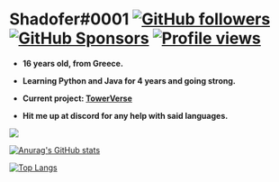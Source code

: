 # Shadofer#0001 [![GitHub followers](https://img.shields.io/github/followers/Shadofer?style=social)](https://github.com/Shadofer?tab=followers) [![GitHub Sponsors](https://img.shields.io/github/sponsors/Shadofer)](https://patreon.com/Shadofer) [![Profile views](https://komarev.com/ghpvc/?username=Shadofer)](https://github.com/Shadofer)

- **16 years old, from Greece.**

- **Learning Python and Java for 4 years and going strong.**

- **Current project: [TowerVerse](https://github.com/TowerVerse)**

- **Hit me up at discord for any help with said languages.**

<img src="https://github-profile-trophy.vercel.app/?username=shadofer&theme=onedark" />

[![Anurag's GitHub stats](https://github-readme-stats.vercel.app/api?username=Shadofer&count_private=true&show_icons=true&theme=react&border_radius=10)](https://github.com/Shadofer)

[![Top Langs](https://github-readme-stats.vercel.app/api/top-langs/?username=Shadofer&theme=react)](https://github.com/Shadofer)
